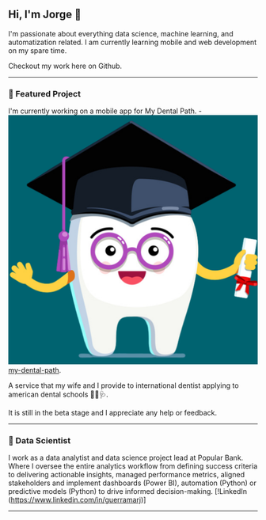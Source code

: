 ## Hi, I'm Jorge 👋

I'm passionate about everything data science, machine learning, and automatization related. I am currently learning mobile and web development on my spare time. 

Checkout my work here on Github.

---

### 🎯 Featured Project

I'm currently working on a mobile app for My Dental Path. - [![logo](https://github.com/guerrajorge/guerrajorge/blob/main/logo_1_1320.png) my-dental-path](http://mydentalpath.com/). 

A service that my wife and I provide to international dentist applying to american dental schools 💪🦷🩺.
 
It is still in the beta stage and I appreciate any help or feedback.

---

### 🎯 Data Scientist

I work as a data analytist and data science project lead at Popular Bank. Where I oversee the entire analytics workflow from defining success criteria to delivering actionable insights, managed performance metrics, aligned stakeholders and  implement dashboards (Power BI), automation (Python) or predictive models (Python) to drive informed decision-making. [!LinkedIn (https://www.linkedin.com/in/guerramarj)]

---
